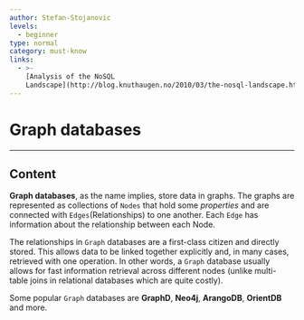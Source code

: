```yaml
---
author: Stefan-Stojanovic
levels:
  - beginner
type: normal
category: must-know
links:
  - >-
    [Analysis of the NoSQL
    Landscape](http://blog.knuthaugen.no/2010/03/the-nosql-landscape.html){website}
---
```


# Graph databases


---

## Content

**Graph databases**, as the name implies, store data in graphs. The graphs are represented as collections of `Nodes` that hold some *properties* and are connected with `Edges`(Relationships) to one another. Each `Edge` has information about the relationship between each Node.

The relationships in `Graph` databases are a first-class citizen and directly stored. This allows data to be linked together explicitly and, in many cases, retrieved with one operation. In other words, a `Graph` database usually allows for fast information retrieval across different nodes (unlike multi-table joins in relational databases which are quite costly).

Some popular `Graph` databases are **GraphD**, **Neo4j**, **ArangoDB**, **OrientDB** and more.
